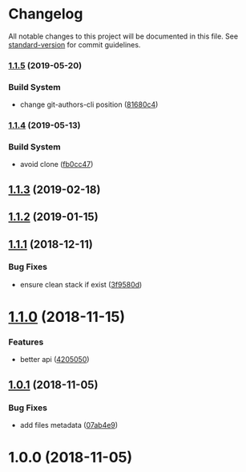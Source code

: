 # Changelog

All notable changes to this project will be documented in this file. See [standard-version](https://github.com/conventional-changelog/standard-version) for commit guidelines.

### [1.1.5](https://github.com/Kikobeats/beauty-error/compare/v1.1.4...v1.1.5) (2019-05-20)


### Build System

* change git-authors-cli position ([81680c4](https://github.com/Kikobeats/beauty-error/commit/81680c4))



### [1.1.4](https://github.com/Kikobeats/beauty-error/compare/v1.1.3...v1.1.4) (2019-05-13)


### Build System

* avoid clone ([fb0cc47](https://github.com/Kikobeats/beauty-error/commit/fb0cc47))



<a name="1.1.3"></a>
## [1.1.3](https://github.com/Kikobeats/beauty-error/compare/v1.1.2...v1.1.3) (2019-02-18)



<a name="1.1.2"></a>
## [1.1.2](https://github.com/Kikobeats/beauty-error/compare/v1.1.1...v1.1.2) (2019-01-15)



<a name="1.1.1"></a>
## [1.1.1](https://github.com/Kikobeats/beauty-error/compare/v1.1.0...v1.1.1) (2018-12-11)


### Bug Fixes

* ensure clean stack if exist ([3f9580d](https://github.com/Kikobeats/beauty-error/commit/3f9580d))



<a name="1.1.0"></a>
# [1.1.0](https://github.com/Kikobeats/beauty-error/compare/v1.0.1...v1.1.0) (2018-11-15)


### Features

* better api ([4205050](https://github.com/Kikobeats/beauty-error/commit/4205050))



<a name="1.0.1"></a>
## [1.0.1](https://github.com/Kikobeats/beauty-error/compare/v1.0.0...v1.0.1) (2018-11-05)


### Bug Fixes

* add files metadata ([07ab4e9](https://github.com/Kikobeats/beauty-error/commit/07ab4e9))



<a name="1.0.0"></a>
# 1.0.0 (2018-11-05)
